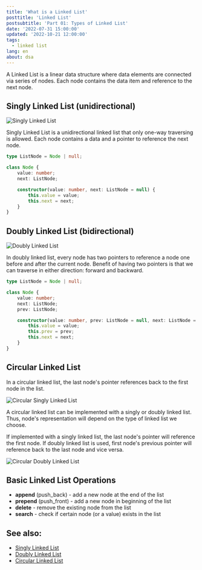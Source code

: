 ```yaml
---
title: 'What is a Linked List'
posttitle: 'Linked List'
postsubtitle: 'Part 01: Types of Linked List'
date: '2022-07-31 15:00:00'
updated: '2022-10-21 12:00:00'
tags:
  - linked list
lang: en
about: dsa
---
```


A Linked List is a linear data structure where data elements are connected via series of nodes. Each node contains the data item and reference to the next node.

## Singly Linked List (unidirectional)

![Singly Linked List](/images/posts/linked-list/singly-linked-list.svg)

Singly Linked List is a unidirectional linked list that only one-way traversing is allowed. Each node contains a data and a pointer to reference the next node.

```ts
type ListNode = Node | null;

class Node {
	value: number;
	next: ListNode;

	constructor(value: number, next: ListNode = null) {
		this.value = value;
		this.next = next;
	}
}
```

## Doubly Linked List (bidirectional)

![Doubly Linked List](/images/posts/linked-list/doubly-linked-list.svg)

In doubly linked list, every node has two pointers to reference a node one before and after the current node. Benefit of having two pointers is that we can traverse in either direction: forward and backward.

```ts
type ListNode = Node | null;

class Node {
	value: number;
	next: ListNode;
	prev: ListNode;

	constructor(value: number, prev: ListNode = null, next: ListNode = null) {
		this.value = value;
		this.prev = prev;
		this.next = next;
	}
}
```

## Circular Linked List

In a circular linked list, the last node's pointer references back to the first node in the list.

![Circular Singly Linked List](/images/posts/linked-list/circular-singly-linked-list.svg)

A circular linked list can be implemented with a singly or doubly linked list. Thus, node's representation will depend on the type of linked list we choose.

If implemented with a singly linked list, the last node's pointer will reference the first node. If doubly linked list is used, first node's previous pointer will reference back to the last node and vice versa.

![Circular Doubly Linked List](/images/posts/linked-list/circular-doubly-linked-list.svg)

## Basic Linked List Operations

- **append** (push_back) - add a new node at the end of the list
- **prepend** (push_front) - add a new node in beginning of the list
- **delete** - remove the existing node from the list
- **search** - check if certain node (or a value) exists in the list

## See also:

- [Singly Linked List](./singly-linked-list)
- [Doubly Linked List](./doubly-linked-list)
- [Circular Linked List](./circular-linked-list)
